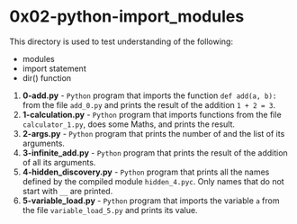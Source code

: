 # 0x02-python-import_modules
This directory is used to test understanding of the following:
- modules
- import statement
- dir() function
1. **0-add.py** - `Python` program that imports the function `def add(a, b):` from the file `add_0.py` and prints the result of the addition `1 + 2 = 3`.
2. **1-calculation.py** - `Python` program that imports functions from the file `calculator_1.py`, does some Maths, and prints the result.
3. **2-args.py** - `Python` program that prints the number of and the list of its arguments.
4. **3-infinite_add.py** - `Python` program that prints the result of the addition of all its arguments.
5. **4-hidden_discovery.py** - `Python` program that prints all the names defined by the compiled module `hidden_4.pyc`. Only names that do not start with `__` are printed.
6. **5-variable_load.py** - `Python` program that imports the variable `a` from the file `variable_load_5.py` and prints its value.
